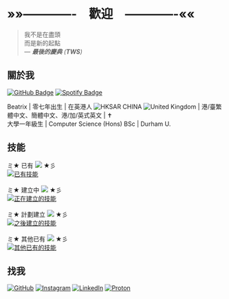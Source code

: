 # »»————-　歡迎　————-««

> 我不是在盡頭<br />
> 而是新的起點<br />
> *&mdash; **最後的慶典** (**TWS**)*

## 關於我

[![GitHub Badge](https://img.shields.io/badge/GitHub-@beatrix--chan-181717?logo=github)](https://github.com/beatrix-chan) [![Spotify Badge](https://img.shields.io/badge/正在播放-Cheers_to_Youth-1ed760?logo=spotify)](https://open.spotify.com/track/1XvOEvWtfa879Wk1wKHZ1M?si=3bc695579e414c00)

Beatrix | 零七年出生 | 在英港人 ![HKSAR CHINA](https://api.iconify.design/emojione-v1:flag-for-hong-kong-sar-china.svg) ![United Kingdom](https://api.iconify.design/twemoji:flag-united-kingdom.svg) | 港/臺繁體中文、簡體中文、港/加/英式英文 | :latin_cross:<br />
大學一年級生 | Computer Science (Hons) BSc | Durham U.

## 技能

ミ★ 已有 [![](https://files.catbox.moe/pt4tlt.gif)](https://rentry.co/dazaisentranceexam) ★彡<br />
[![已有技能](https://skills.syvixor.com/api/icons?i=html,css,python,git)](https://builder.syvixor.com/)<br />
<br />
ミ★ 建立中 [![](https://files.catbox.moe/0m1pa5.gif)](https://rentry.co/dazaisentranceexam) ★彡<br />
[![正在建立的技能](https://skills.syvixor.com/api/icons?i=ruby,javascript,typescript,nodejs,reactjs,reactivenative,docker)](https://builder.syvixor.com/)<br />
<br />
ミ★ 計劃建立 [![](https://files.catbox.moe/3afmy8.gif)](https://rentry.co/dazaisentranceexam) ★彡<br />
[![之後建立的技能](https://skills.syvixor.com/api/icons?i=java,swift,amazonwebservices,c,cpp,csharp,r,golang)](https://builder.syvixor.com/)<br />
<br />
ミ★ 其他已有 [![](https://files.catbox.moe/rzksqu.gif)](https://rentry.co/dazaisentranceexam) ★彡<br />
[![其他已有的技能](https://skills.syvixor.com/api/icons?i=markdown,adobephotoshop,adobeillustrator,adobeindesign,figma,latex,anaconda,netlify)](https://builder.syvixor.com/)<br />

## 找我

[![GitHub](https://skills.syvixor.com/api/icons?i=github)](https://github.com/beatrix-chan) [![Instagram](https://skills.syvixor.com/api/icons?i=instagram)](https://instagram.com/beatrix._.chan) [![LinkedIn](https://skills.syvixor.com/api/icons?i=linkedin)](https://uk.linkedin.com/in/beatrix-chan-52466b31b) [![Proton](https://skills.syvixor.com/api/icons?i=protonmail)](mailto:beatrix.chan.dev@proton.me)
